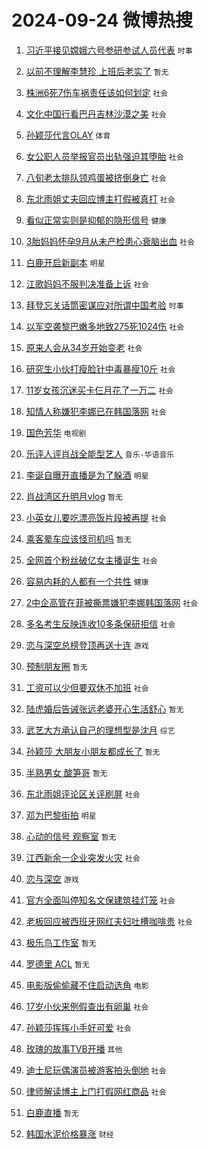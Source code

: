 # 2024-09-24 微博热搜 
1. [习近平接见嫦娥六号参研参试人员代表](https://m.weibo.cn/search?containerid=100103type%3D1%26t%3D10%26q%3D%23%E4%B9%A0%E8%BF%91%E5%B9%B3%E6%8E%A5%E8%A7%81%E5%AB%A6%E5%A8%A5%E5%85%AD%E5%8F%B7%E5%8F%82%E7%A0%94%E5%8F%82%E8%AF%95%E4%BA%BA%E5%91%98%E4%BB%A3%E8%A1%A8%23&stream_entry_id=51&isnewpage=1&extparam=seat%3D1%26q%3D%2523%25E4%25B9%25A0%25E8%25BF%2591%25E5%25B9%25B3%25E6%258E%25A5%25E8%25A7%2581%25E5%25AB%25A6%25E5%25A8%25A5%25E5%2585%25AD%25E5%258F%25B7%25E5%258F%2582%25E7%25A0%2594%25E5%258F%2582%25E8%25AF%2595%25E4%25BA%25BA%25E5%2591%2598%25E4%25BB%25A3%25E8%25A1%25A8%2523%26c_type%3D51%26pos%3D0%26cate%3D10103%26filter_type%3Drealtimehot%26stream_entry_id%3D51%26dgr%3D0%26display_time%3D1727108031%26pre_seqid%3D172710803147901235435156) `时事` 

2. [以前不理解李慧珍 上班后老实了](https://m.weibo.cn/search?containerid=100103type%3D1%26t%3D10%26q%3D%E4%BB%A5%E5%89%8D%E4%B8%8D%E7%90%86%E8%A7%A3%E6%9D%8E%E6%85%A7%E7%8F%8D+%E4%B8%8A%E7%8F%AD%E5%90%8E%E8%80%81%E5%AE%9E%E4%BA%86&stream_entry_id=31&isnewpage=1&extparam=seat%3D1%26q%3D%25E4%25BB%25A5%25E5%2589%258D%25E4%25B8%258D%25E7%2590%2586%25E8%25A7%25A3%25E6%259D%258E%25E6%2585%25A7%25E7%258F%258D%2520%25E4%25B8%258A%25E7%258F%25AD%25E5%2590%258E%25E8%2580%2581%25E5%25AE%259E%25E4%25BA%2586%26realpos%3D1%26dgr%3D0%26flag%3D1%26c_type%3D31%26band_rank%3D1%26pos%3D0%26cate%3D5001%26filter_type%3Drealtimehot%26lcate%3D5001%26stream_entry_id%3D31%26display_time%3D1727108031%26pre_seqid%3D172710803147901235435156) `暂无` 

3. [株洲6死7伤车祸责任该如何划定](https://m.weibo.cn/search?containerid=100103type%3D1%26t%3D10%26q%3D%23%E6%A0%AA%E6%B4%B26%E6%AD%BB7%E4%BC%A4%E8%BD%A6%E7%A5%B8%E8%B4%A3%E4%BB%BB%E8%AF%A5%E5%A6%82%E4%BD%95%E5%88%92%E5%AE%9A%23&stream_entry_id=31&isnewpage=1&extparam=seat%3D1%26q%3D%2523%25E6%25A0%25AA%25E6%25B4%25B26%25E6%25AD%25BB7%25E4%25BC%25A4%25E8%25BD%25A6%25E7%25A5%25B8%25E8%25B4%25A3%25E4%25BB%25BB%25E8%25AF%25A5%25E5%25A6%2582%25E4%25BD%2595%25E5%2588%2592%25E5%25AE%259A%2523%26realpos%3D2%26dgr%3D0%26flag%3D0%26c_type%3D31%26band_rank%3D2%26pos%3D1%26cate%3D5001%26filter_type%3Drealtimehot%26lcate%3D5001%26stream_entry_id%3D31%26display_time%3D1727108031%26pre_seqid%3D172710803147901235435156) `社会` 

4. [文化中国行看巴丹吉林沙漠之美](https://m.weibo.cn/search?containerid=100103type%3D1%26t%3D10%26q%3D%23%E6%96%87%E5%8C%96%E4%B8%AD%E5%9B%BD%E8%A1%8C%E7%9C%8B%E5%B7%B4%E4%B8%B9%E5%90%89%E6%9E%97%E6%B2%99%E6%BC%A0%E4%B9%8B%E7%BE%8E%23&stream_entry_id=31&isnewpage=1&extparam=seat%3D1%26q%3D%2523%25E6%2596%2587%25E5%258C%2596%25E4%25B8%25AD%25E5%259B%25BD%25E8%25A1%258C%25E7%259C%258B%25E5%25B7%25B4%25E4%25B8%25B9%25E5%2590%2589%25E6%259E%2597%25E6%25B2%2599%25E6%25BC%25A0%25E4%25B9%258B%25E7%25BE%258E%2523%26realpos%3D3%26dgr%3D0%26flag%3D0%26c_type%3D31%26band_rank%3D3%26pos%3D2%26cate%3D5001%26filter_type%3Drealtimehot%26lcate%3D5001%26stream_entry_id%3D31%26display_time%3D1727108031%26pre_seqid%3D172710803147901235435156) `社会` 

5. [孙颖莎代言OLAY](https://m.weibo.cn/search?containerid=100103type%3D1%26t%3D10%26q%3D%23%E5%AD%99%E9%A2%96%E8%8E%8E%E4%BB%A3%E8%A8%80OLAY%23&stream_entry_id=31&isnewpage=1&extparam=seat%3D1%26q%3D%2523%25E5%25AD%2599%25E9%25A2%2596%25E8%258E%258E%25E4%25BB%25A3%25E8%25A8%2580OLAY%2523%26dgr%3D0%26stream_entry_id%3D31%26band_rank%3D4%26c_type%3D31%26topic_ad%3D1%26is_ad_pos%3D1%26pos%3D3%26cate%3D5001%26lcate%3D5001%26filter_type%3Drealtimehot%26adid%3D256390%26display_time%3D1727108031%26pre_seqid%3D172710803147901235435156) `体育` 

6. [女公职人员举报官员出轨强迫其堕胎](https://m.weibo.cn/search?containerid=100103type%3D1%26t%3D10%26q%3D%23%E5%A5%B3%E5%85%AC%E8%81%8C%E4%BA%BA%E5%91%98%E4%B8%BE%E6%8A%A5%E5%AE%98%E5%91%98%E5%87%BA%E8%BD%A8%E5%BC%BA%E8%BF%AB%E5%85%B6%E5%A0%95%E8%83%8E%23&stream_entry_id=31&isnewpage=1&extparam=seat%3D1%26q%3D%2523%25E5%25A5%25B3%25E5%2585%25AC%25E8%2581%258C%25E4%25BA%25BA%25E5%2591%2598%25E4%25B8%25BE%25E6%258A%25A5%25E5%25AE%2598%25E5%2591%2598%25E5%2587%25BA%25E8%25BD%25A8%25E5%25BC%25BA%25E8%25BF%25AB%25E5%2585%25B6%25E5%25A0%2595%25E8%2583%258E%2523%26realpos%3D4%26dgr%3D0%26flag%3D0%26c_type%3D31%26band_rank%3D4%26pos%3D4%26cate%3D5001%26filter_type%3Drealtimehot%26lcate%3D5001%26stream_entry_id%3D31%26display_time%3D1727108031%26pre_seqid%3D172710803147901235435156) `社会` 

7. [八旬老太排队领鸡蛋被挤倒身亡](https://m.weibo.cn/search?containerid=100103type%3D1%26t%3D10%26q%3D%23%E5%85%AB%E6%97%AC%E8%80%81%E5%A4%AA%E6%8E%92%E9%98%9F%E9%A2%86%E9%B8%A1%E8%9B%8B%E8%A2%AB%E6%8C%A4%E5%80%92%E8%BA%AB%E4%BA%A1%23&stream_entry_id=31&isnewpage=1&extparam=seat%3D1%26q%3D%2523%25E5%2585%25AB%25E6%2597%25AC%25E8%2580%2581%25E5%25A4%25AA%25E6%258E%2592%25E9%2598%259F%25E9%25A2%2586%25E9%25B8%25A1%25E8%259B%258B%25E8%25A2%25AB%25E6%258C%25A4%25E5%2580%2592%25E8%25BA%25AB%25E4%25BA%25A1%2523%26realpos%3D5%26dgr%3D0%26flag%3D0%26c_type%3D31%26band_rank%3D5%26pos%3D5%26cate%3D5001%26filter_type%3Drealtimehot%26lcate%3D5001%26stream_entry_id%3D31%26display_time%3D1727108031%26pre_seqid%3D172710803147901235435156) `社会` 

8. [东北雨姐丈夫回应博主打假被真打](https://m.weibo.cn/search?containerid=100103type%3D1%26t%3D10%26q%3D%23%E4%B8%9C%E5%8C%97%E9%9B%A8%E5%A7%90%E4%B8%88%E5%A4%AB%E5%9B%9E%E5%BA%94%E5%8D%9A%E4%B8%BB%E6%89%93%E5%81%87%E8%A2%AB%E7%9C%9F%E6%89%93%23&stream_entry_id=31&isnewpage=1&extparam=seat%3D1%26q%3D%2523%25E4%25B8%259C%25E5%258C%2597%25E9%259B%25A8%25E5%25A7%2590%25E4%25B8%2588%25E5%25A4%25AB%25E5%259B%259E%25E5%25BA%2594%25E5%258D%259A%25E4%25B8%25BB%25E6%2589%2593%25E5%2581%2587%25E8%25A2%25AB%25E7%259C%259F%25E6%2589%2593%2523%26realpos%3D6%26dgr%3D0%26flag%3D2%26c_type%3D31%26band_rank%3D6%26pos%3D6%26cate%3D5001%26filter_type%3Drealtimehot%26lcate%3D5001%26stream_entry_id%3D31%26display_time%3D1727108031%26pre_seqid%3D172710803147901235435156) `社会` 

9. [看似正常实则是抑郁的隐形信号](https://m.weibo.cn/search?containerid=100103type%3D1%26t%3D10%26q%3D%23%E7%9C%8B%E4%BC%BC%E6%AD%A3%E5%B8%B8%E5%AE%9E%E5%88%99%E6%98%AF%E6%8A%91%E9%83%81%E7%9A%84%E9%9A%90%E5%BD%A2%E4%BF%A1%E5%8F%B7%23&stream_entry_id=31&isnewpage=1&extparam=seat%3D1%26q%3D%2523%25E7%259C%258B%25E4%25BC%25BC%25E6%25AD%25A3%25E5%25B8%25B8%25E5%25AE%259E%25E5%2588%2599%25E6%2598%25AF%25E6%258A%2591%25E9%2583%2581%25E7%259A%2584%25E9%259A%2590%25E5%25BD%25A2%25E4%25BF%25A1%25E5%258F%25B7%2523%26realpos%3D7%26dgr%3D0%26flag%3D0%26c_type%3D31%26band_rank%3D7%26pos%3D7%26cate%3D5001%26filter_type%3Drealtimehot%26lcate%3D5001%26stream_entry_id%3D31%26display_time%3D1727108031%26pre_seqid%3D172710803147901235435156) `健康` 

10. [3胎妈妈怀孕9月从未产检患心衰脑出血](https://m.weibo.cn/search?containerid=100103type%3D1%26t%3D10%26q%3D%233%E8%83%8E%E5%A6%88%E5%A6%88%E6%80%80%E5%AD%959%E6%9C%88%E4%BB%8E%E6%9C%AA%E4%BA%A7%E6%A3%80%E6%82%A3%E5%BF%83%E8%A1%B0%E8%84%91%E5%87%BA%E8%A1%80%23&stream_entry_id=31&isnewpage=1&extparam=seat%3D1%26q%3D%25233%25E8%2583%258E%25E5%25A6%2588%25E5%25A6%2588%25E6%2580%2580%25E5%25AD%25959%25E6%259C%2588%25E4%25BB%258E%25E6%259C%25AA%25E4%25BA%25A7%25E6%25A3%2580%25E6%2582%25A3%25E5%25BF%2583%25E8%25A1%25B0%25E8%2584%2591%25E5%2587%25BA%25E8%25A1%2580%2523%26realpos%3D8%26dgr%3D0%26flag%3D0%26c_type%3D31%26band_rank%3D8%26pos%3D8%26cate%3D5001%26filter_type%3Drealtimehot%26lcate%3D5001%26stream_entry_id%3D31%26display_time%3D1727108031%26pre_seqid%3D172710803147901235435156) `社会` 

11. [白鹿开启新副本](https://m.weibo.cn/search?containerid=100103type%3D1%26t%3D10%26q%3D%23%E7%99%BD%E9%B9%BF%E5%BC%80%E5%90%AF%E6%96%B0%E5%89%AF%E6%9C%AC%23&stream_entry_id=31&isnewpage=1&extparam=seat%3D1%26q%3D%2523%25E7%2599%25BD%25E9%25B9%25BF%25E5%25BC%2580%25E5%2590%25AF%25E6%2596%25B0%25E5%2589%25AF%25E6%259C%25AC%2523%26realpos%3D9%26dgr%3D0%26flag%3D0%26c_type%3D31%26band_rank%3D9%26pos%3D9%26cate%3D5001%26filter_type%3Drealtimehot%26lcate%3D5001%26stream_entry_id%3D31%26display_time%3D1727108031%26pre_seqid%3D172710803147901235435156) `明星` 

12. [江歌妈妈不服判决准备上诉](https://m.weibo.cn/search?containerid=100103type%3D1%26t%3D10%26q%3D%23%E6%B1%9F%E6%AD%8C%E5%A6%88%E5%A6%88%E4%B8%8D%E6%9C%8D%E5%88%A4%E5%86%B3%E5%87%86%E5%A4%87%E4%B8%8A%E8%AF%89%23&stream_entry_id=31&isnewpage=1&extparam=seat%3D1%26q%3D%2523%25E6%25B1%259F%25E6%25AD%258C%25E5%25A6%2588%25E5%25A6%2588%25E4%25B8%258D%25E6%259C%258D%25E5%2588%25A4%25E5%2586%25B3%25E5%2587%2586%25E5%25A4%2587%25E4%25B8%258A%25E8%25AF%2589%2523%26realpos%3D10%26dgr%3D0%26flag%3D0%26c_type%3D31%26band_rank%3D10%26pos%3D10%26cate%3D5001%26filter_type%3Drealtimehot%26lcate%3D5001%26stream_entry_id%3D31%26display_time%3D1727108031%26pre_seqid%3D172710803147901235435156) `社会` 

13. [拜登忘关话筒密谋应对所谓中国考验](https://m.weibo.cn/search?containerid=100103type%3D1%26t%3D10%26q%3D%23%E6%8B%9C%E7%99%BB%E5%BF%98%E5%85%B3%E8%AF%9D%E7%AD%92%E5%AF%86%E8%B0%8B%E5%BA%94%E5%AF%B9%E6%89%80%E8%B0%93%E4%B8%AD%E5%9B%BD%E8%80%83%E9%AA%8C%23&stream_entry_id=31&isnewpage=1&extparam=seat%3D1%26q%3D%2523%25E6%258B%259C%25E7%2599%25BB%25E5%25BF%2598%25E5%2585%25B3%25E8%25AF%259D%25E7%25AD%2592%25E5%25AF%2586%25E8%25B0%258B%25E5%25BA%2594%25E5%25AF%25B9%25E6%2589%2580%25E8%25B0%2593%25E4%25B8%25AD%25E5%259B%25BD%25E8%2580%2583%25E9%25AA%258C%2523%26realpos%3D11%26dgr%3D0%26flag%3D0%26c_type%3D31%26band_rank%3D11%26pos%3D11%26cate%3D5001%26filter_type%3Drealtimehot%26lcate%3D5001%26stream_entry_id%3D31%26display_time%3D1727108031%26pre_seqid%3D172710803147901235435156) `时事` 

14. [以军空袭黎巴嫩多地致275死1024伤](https://m.weibo.cn/search?containerid=100103type%3D1%26t%3D10%26q%3D%23%E4%BB%A5%E5%86%9B%E7%A9%BA%E8%A2%AD%E9%BB%8E%E5%B7%B4%E5%AB%A9%E5%A4%9A%E5%9C%B0%E8%87%B4275%E6%AD%BB1024%E4%BC%A4%23&stream_entry_id=31&isnewpage=1&extparam=seat%3D1%26q%3D%2523%25E4%25BB%25A5%25E5%2586%259B%25E7%25A9%25BA%25E8%25A2%25AD%25E9%25BB%258E%25E5%25B7%25B4%25E5%25AB%25A9%25E5%25A4%259A%25E5%259C%25B0%25E8%2587%25B4275%25E6%25AD%25BB1024%25E4%25BC%25A4%2523%26realpos%3D12%26dgr%3D0%26flag%3D1%26c_type%3D31%26band_rank%3D12%26pos%3D12%26cate%3D5001%26filter_type%3Drealtimehot%26lcate%3D5001%26stream_entry_id%3D31%26display_time%3D1727108031%26pre_seqid%3D172710803147901235435156) `社会` 

15. [原来人会从34岁开始变老](https://m.weibo.cn/search?containerid=100103type%3D1%26t%3D10%26q%3D%23%E5%8E%9F%E6%9D%A5%E4%BA%BA%E4%BC%9A%E4%BB%8E34%E5%B2%81%E5%BC%80%E5%A7%8B%E5%8F%98%E8%80%81%23&stream_entry_id=31&isnewpage=1&extparam=seat%3D1%26q%3D%2523%25E5%258E%259F%25E6%259D%25A5%25E4%25BA%25BA%25E4%25BC%259A%25E4%25BB%258E34%25E5%25B2%2581%25E5%25BC%2580%25E5%25A7%258B%25E5%258F%2598%25E8%2580%2581%2523%26realpos%3D13%26dgr%3D0%26flag%3D1%26c_type%3D31%26band_rank%3D13%26pos%3D13%26cate%3D5001%26filter_type%3Drealtimehot%26lcate%3D5001%26stream_entry_id%3D31%26display_time%3D1727108031%26pre_seqid%3D172710803147901235435156) `社会` 

16. [研究生小伙打瘦脸针中毒暴瘦10斤](https://m.weibo.cn/search?containerid=100103type%3D1%26t%3D10%26q%3D%23%E7%A0%94%E7%A9%B6%E7%94%9F%E5%B0%8F%E4%BC%99%E6%89%93%E7%98%A6%E8%84%B8%E9%92%88%E4%B8%AD%E6%AF%92%E6%9A%B4%E7%98%A610%E6%96%A4%23&stream_entry_id=31&isnewpage=1&extparam=seat%3D1%26q%3D%2523%25E7%25A0%2594%25E7%25A9%25B6%25E7%2594%259F%25E5%25B0%258F%25E4%25BC%2599%25E6%2589%2593%25E7%2598%25A6%25E8%2584%25B8%25E9%2592%2588%25E4%25B8%25AD%25E6%25AF%2592%25E6%259A%25B4%25E7%2598%25A610%25E6%2596%25A4%2523%26realpos%3D14%26dgr%3D0%26flag%3D0%26c_type%3D31%26band_rank%3D14%26pos%3D14%26cate%3D5001%26filter_type%3Drealtimehot%26lcate%3D5001%26stream_entry_id%3D31%26display_time%3D1727108031%26pre_seqid%3D172710803147901235435156) `社会` 

17. [11岁女孩沉迷买卡仨月花了一万二](https://m.weibo.cn/search?containerid=100103type%3D1%26t%3D10%26q%3D%2311%E5%B2%81%E5%A5%B3%E5%AD%A9%E6%B2%89%E8%BF%B7%E4%B9%B0%E5%8D%A1%E4%BB%A8%E6%9C%88%E8%8A%B1%E4%BA%86%E4%B8%80%E4%B8%87%E4%BA%8C%23&stream_entry_id=31&isnewpage=1&extparam=seat%3D1%26q%3D%252311%25E5%25B2%2581%25E5%25A5%25B3%25E5%25AD%25A9%25E6%25B2%2589%25E8%25BF%25B7%25E4%25B9%25B0%25E5%258D%25A1%25E4%25BB%25A8%25E6%259C%2588%25E8%258A%25B1%25E4%25BA%2586%25E4%25B8%2580%25E4%25B8%2587%25E4%25BA%258C%2523%26realpos%3D15%26dgr%3D0%26flag%3D0%26c_type%3D31%26band_rank%3D15%26pos%3D15%26cate%3D5001%26filter_type%3Drealtimehot%26lcate%3D5001%26stream_entry_id%3D31%26display_time%3D1727108031%26pre_seqid%3D172710803147901235435156) `社会` 

18. [知情人称嫌犯李娜已在韩国落网](https://m.weibo.cn/search?containerid=100103type%3D1%26t%3D10%26q%3D%23%E7%9F%A5%E6%83%85%E4%BA%BA%E7%A7%B0%E5%AB%8C%E7%8A%AF%E6%9D%8E%E5%A8%9C%E5%B7%B2%E5%9C%A8%E9%9F%A9%E5%9B%BD%E8%90%BD%E7%BD%91%23&stream_entry_id=31&isnewpage=1&extparam=seat%3D1%26q%3D%2523%25E7%259F%25A5%25E6%2583%2585%25E4%25BA%25BA%25E7%25A7%25B0%25E5%25AB%258C%25E7%258A%25AF%25E6%259D%258E%25E5%25A8%259C%25E5%25B7%25B2%25E5%259C%25A8%25E9%259F%25A9%25E5%259B%25BD%25E8%2590%25BD%25E7%25BD%2591%2523%26realpos%3D16%26dgr%3D0%26flag%3D0%26c_type%3D31%26band_rank%3D16%26pos%3D16%26cate%3D5001%26filter_type%3Drealtimehot%26lcate%3D5001%26stream_entry_id%3D31%26display_time%3D1727108031%26pre_seqid%3D172710803147901235435156) `社会` 

19. [国色芳华](https://m.weibo.cn/search?containerid=100103type%3D1%26t%3D10%26q%3D%E5%9B%BD%E8%89%B2%E8%8A%B3%E5%8D%8E&stream_entry_id=31&isnewpage=1&extparam=seat%3D1%26q%3D%25E5%259B%25BD%25E8%2589%25B2%25E8%258A%25B3%25E5%258D%258E%26realpos%3D17%26dgr%3D0%26flag%3D0%26c_type%3D31%26band_rank%3D17%26pos%3D17%26cate%3D5001%26filter_type%3Drealtimehot%26lcate%3D5001%26stream_entry_id%3D31%26display_time%3D1727108031%26pre_seqid%3D172710803147901235435156) `电视剧` 

20. [乐评人评肖战全能型艺人](https://m.weibo.cn/search?containerid=100103type%3D1%26t%3D10%26q%3D%23%E4%B9%90%E8%AF%84%E4%BA%BA%E8%AF%84%E8%82%96%E6%88%98%E5%85%A8%E8%83%BD%E5%9E%8B%E8%89%BA%E4%BA%BA%23&stream_entry_id=31&isnewpage=1&extparam=seat%3D1%26q%3D%2523%25E4%25B9%2590%25E8%25AF%2584%25E4%25BA%25BA%25E8%25AF%2584%25E8%2582%2596%25E6%2588%2598%25E5%2585%25A8%25E8%2583%25BD%25E5%259E%258B%25E8%2589%25BA%25E4%25BA%25BA%2523%26realpos%3D18%26dgr%3D0%26flag%3D0%26c_type%3D31%26band_rank%3D18%26pos%3D18%26cate%3D5001%26filter_type%3Drealtimehot%26lcate%3D5001%26stream_entry_id%3D31%26display_time%3D1727108031%26pre_seqid%3D172710803147901235435156) `音乐-华语音乐` 

21. [李诞自曝开直播是为了躲酒](https://m.weibo.cn/search?containerid=100103type%3D1%26t%3D10%26q%3D%23%E6%9D%8E%E8%AF%9E%E8%87%AA%E6%9B%9D%E5%BC%80%E7%9B%B4%E6%92%AD%E6%98%AF%E4%B8%BA%E4%BA%86%E8%BA%B2%E9%85%92%23&stream_entry_id=31&isnewpage=1&extparam=seat%3D1%26q%3D%2523%25E6%259D%258E%25E8%25AF%259E%25E8%2587%25AA%25E6%259B%259D%25E5%25BC%2580%25E7%259B%25B4%25E6%2592%25AD%25E6%2598%25AF%25E4%25B8%25BA%25E4%25BA%2586%25E8%25BA%25B2%25E9%2585%2592%2523%26realpos%3D19%26dgr%3D0%26flag%3D0%26c_type%3D31%26band_rank%3D19%26pos%3D19%26cate%3D5001%26filter_type%3Drealtimehot%26lcate%3D5001%26stream_entry_id%3D31%26display_time%3D1727108031%26pre_seqid%3D172710803147901235435156) `明星` 

22. [肖战湾区升明月vlog](https://m.weibo.cn/search?containerid=100103type%3D1%26t%3D10%26q%3D%23%E8%82%96%E6%88%98%E6%B9%BE%E5%8C%BA%E5%8D%87%E6%98%8E%E6%9C%88vlog%23&stream_entry_id=31&isnewpage=1&extparam=seat%3D1%26q%3D%2523%25E8%2582%2596%25E6%2588%2598%25E6%25B9%25BE%25E5%258C%25BA%25E5%258D%2587%25E6%2598%258E%25E6%259C%2588vlog%2523%26realpos%3D20%26dgr%3D0%26flag%3D1%26c_type%3D31%26band_rank%3D20%26pos%3D20%26cate%3D5001%26filter_type%3Drealtimehot%26lcate%3D5001%26stream_entry_id%3D31%26display_time%3D1727108031%26pre_seqid%3D172710803147901235435156) `暂无` 

23. [小英女儿要吃漂亮饭片段被再提](https://m.weibo.cn/search?containerid=100103type%3D1%26t%3D10%26q%3D%23%E5%B0%8F%E8%8B%B1%E5%A5%B3%E5%84%BF%E8%A6%81%E5%90%83%E6%BC%82%E4%BA%AE%E9%A5%AD%E7%89%87%E6%AE%B5%E8%A2%AB%E5%86%8D%E6%8F%90%23&stream_entry_id=31&isnewpage=1&extparam=seat%3D1%26q%3D%2523%25E5%25B0%258F%25E8%258B%25B1%25E5%25A5%25B3%25E5%2584%25BF%25E8%25A6%2581%25E5%2590%2583%25E6%25BC%2582%25E4%25BA%25AE%25E9%25A5%25AD%25E7%2589%2587%25E6%25AE%25B5%25E8%25A2%25AB%25E5%2586%258D%25E6%258F%2590%2523%26realpos%3D21%26dgr%3D0%26flag%3D2%26c_type%3D31%26band_rank%3D21%26pos%3D21%26cate%3D5001%26filter_type%3Drealtimehot%26lcate%3D5001%26stream_entry_id%3D31%26display_time%3D1727108031%26pre_seqid%3D172710803147901235435156) `社会` 

24. [乘客晕车应该怪司机吗](https://m.weibo.cn/search?containerid=100103type%3D1%26t%3D10%26q%3D%E4%B9%98%E5%AE%A2%E6%99%95%E8%BD%A6%E5%BA%94%E8%AF%A5%E6%80%AA%E5%8F%B8%E6%9C%BA%E5%90%97&stream_entry_id=31&isnewpage=1&extparam=seat%3D1%26q%3D%25E4%25B9%2598%25E5%25AE%25A2%25E6%2599%2595%25E8%25BD%25A6%25E5%25BA%2594%25E8%25AF%25A5%25E6%2580%25AA%25E5%258F%25B8%25E6%259C%25BA%25E5%2590%2597%26realpos%3D22%26dgr%3D0%26flag%3D0%26band_rank%3D22%26c_type%3D31%26lcate%3D5001%26pos%3D22%26cate%3D5001%26filter_type%3Drealtimehot%26adid%3D256395%26stream_entry_id%3D31%26display_time%3D1727108031%26pre_seqid%3D172710803147901235435156) `暂无` 

25. [全网首个粉丝破亿女主播诞生](https://m.weibo.cn/search?containerid=100103type%3D1%26t%3D10%26q%3D%23%E5%85%A8%E7%BD%91%E9%A6%96%E4%B8%AA%E7%B2%89%E4%B8%9D%E7%A0%B4%E4%BA%BF%E5%A5%B3%E4%B8%BB%E6%92%AD%E8%AF%9E%E7%94%9F%23&stream_entry_id=31&isnewpage=1&extparam=seat%3D1%26q%3D%2523%25E5%2585%25A8%25E7%25BD%2591%25E9%25A6%2596%25E4%25B8%25AA%25E7%25B2%2589%25E4%25B8%259D%25E7%25A0%25B4%25E4%25BA%25BF%25E5%25A5%25B3%25E4%25B8%25BB%25E6%2592%25AD%25E8%25AF%259E%25E7%2594%259F%2523%26realpos%3D23%26dgr%3D0%26flag%3D0%26c_type%3D31%26band_rank%3D23%26pos%3D23%26cate%3D5001%26filter_type%3Drealtimehot%26lcate%3D5001%26stream_entry_id%3D31%26display_time%3D1727108031%26pre_seqid%3D172710803147901235435156) `社会` 

26. [容易内耗的人都有一个共性](https://m.weibo.cn/search?containerid=100103type%3D1%26t%3D10%26q%3D%23%E5%AE%B9%E6%98%93%E5%86%85%E8%80%97%E7%9A%84%E4%BA%BA%E9%83%BD%E6%9C%89%E4%B8%80%E4%B8%AA%E5%85%B1%E6%80%A7%23&stream_entry_id=31&isnewpage=1&extparam=seat%3D1%26q%3D%2523%25E5%25AE%25B9%25E6%2598%2593%25E5%2586%2585%25E8%2580%2597%25E7%259A%2584%25E4%25BA%25BA%25E9%2583%25BD%25E6%259C%2589%25E4%25B8%2580%25E4%25B8%25AA%25E5%2585%25B1%25E6%2580%25A7%2523%26realpos%3D24%26dgr%3D0%26flag%3D1%26c_type%3D31%26band_rank%3D24%26pos%3D24%26cate%3D5001%26filter_type%3Drealtimehot%26lcate%3D5001%26stream_entry_id%3D31%26display_time%3D1727108031%26pre_seqid%3D172710803147901235435156) `健康` 

27. [2中企高管在菲被撕票嫌犯李娜韩国落网](https://m.weibo.cn/search?containerid=100103type%3D1%26t%3D10%26q%3D%232%E4%B8%AD%E4%BC%81%E9%AB%98%E7%AE%A1%E5%9C%A8%E8%8F%B2%E8%A2%AB%E6%92%95%E7%A5%A8%E5%AB%8C%E7%8A%AF%E6%9D%8E%E5%A8%9C%E9%9F%A9%E5%9B%BD%E8%90%BD%E7%BD%91%23&stream_entry_id=31&isnewpage=1&extparam=seat%3D1%26q%3D%25232%25E4%25B8%25AD%25E4%25BC%2581%25E9%25AB%2598%25E7%25AE%25A1%25E5%259C%25A8%25E8%258F%25B2%25E8%25A2%25AB%25E6%2592%2595%25E7%25A5%25A8%25E5%25AB%258C%25E7%258A%25AF%25E6%259D%258E%25E5%25A8%259C%25E9%259F%25A9%25E5%259B%25BD%25E8%2590%25BD%25E7%25BD%2591%2523%26realpos%3D25%26dgr%3D0%26flag%3D0%26c_type%3D31%26band_rank%3D25%26pos%3D25%26cate%3D5001%26filter_type%3Drealtimehot%26lcate%3D5001%26stream_entry_id%3D31%26display_time%3D1727108031%26pre_seqid%3D172710803147901235435156) `社会` 

28. [多名考生反映连收10多条保研拒信](https://m.weibo.cn/search?containerid=100103type%3D1%26t%3D10%26q%3D%23%E5%A4%9A%E5%90%8D%E8%80%83%E7%94%9F%E5%8F%8D%E6%98%A0%E8%BF%9E%E6%94%B610%E5%A4%9A%E6%9D%A1%E4%BF%9D%E7%A0%94%E6%8B%92%E4%BF%A1%23&stream_entry_id=31&isnewpage=1&extparam=seat%3D1%26q%3D%2523%25E5%25A4%259A%25E5%2590%258D%25E8%2580%2583%25E7%2594%259F%25E5%258F%258D%25E6%2598%25A0%25E8%25BF%259E%25E6%2594%25B610%25E5%25A4%259A%25E6%259D%25A1%25E4%25BF%259D%25E7%25A0%2594%25E6%258B%2592%25E4%25BF%25A1%2523%26realpos%3D26%26dgr%3D0%26flag%3D0%26c_type%3D31%26band_rank%3D26%26pos%3D26%26cate%3D5001%26filter_type%3Drealtimehot%26lcate%3D5001%26stream_entry_id%3D31%26display_time%3D1727108031%26pre_seqid%3D172710803147901235435156) `社会` 

29. [恋与深空总榜登顶再送十连](https://m.weibo.cn/search?containerid=100103type%3D1%26t%3D10%26q%3D%23%E6%81%8B%E4%B8%8E%E6%B7%B1%E7%A9%BA%E6%80%BB%E6%A6%9C%E7%99%BB%E9%A1%B6%E5%86%8D%E9%80%81%E5%8D%81%E8%BF%9E%23&stream_entry_id=31&isnewpage=1&extparam=seat%3D1%26q%3D%2523%25E6%2581%258B%25E4%25B8%258E%25E6%25B7%25B1%25E7%25A9%25BA%25E6%2580%25BB%25E6%25A6%259C%25E7%2599%25BB%25E9%25A1%25B6%25E5%2586%258D%25E9%2580%2581%25E5%258D%2581%25E8%25BF%259E%2523%26realpos%3D27%26dgr%3D0%26flag%3D0%26c_type%3D31%26band_rank%3D27%26pos%3D27%26cate%3D5001%26filter_type%3Drealtimehot%26lcate%3D5001%26stream_entry_id%3D31%26display_time%3D1727108031%26pre_seqid%3D172710803147901235435156) `游戏` 

30. [预制朋友圈](https://m.weibo.cn/search?containerid=100103type%3D1%26t%3D10%26q%3D%E9%A2%84%E5%88%B6%E6%9C%8B%E5%8F%8B%E5%9C%88&stream_entry_id=31&isnewpage=1&extparam=seat%3D1%26q%3D%25E9%25A2%2584%25E5%2588%25B6%25E6%259C%258B%25E5%258F%258B%25E5%259C%2588%26realpos%3D28%26dgr%3D0%26flag%3D0%26c_type%3D31%26band_rank%3D28%26pos%3D28%26cate%3D5001%26filter_type%3Drealtimehot%26lcate%3D5001%26stream_entry_id%3D31%26display_time%3D1727108031%26pre_seqid%3D172710803147901235435156) `暂无` 

31. [工资可以少但要双休不加班](https://m.weibo.cn/search?containerid=100103type%3D1%26t%3D10%26q%3D%23%E5%B7%A5%E8%B5%84%E5%8F%AF%E4%BB%A5%E5%B0%91%E4%BD%86%E8%A6%81%E5%8F%8C%E4%BC%91%E4%B8%8D%E5%8A%A0%E7%8F%AD%23&stream_entry_id=31&isnewpage=1&extparam=seat%3D1%26q%3D%2523%25E5%25B7%25A5%25E8%25B5%2584%25E5%258F%25AF%25E4%25BB%25A5%25E5%25B0%2591%25E4%25BD%2586%25E8%25A6%2581%25E5%258F%258C%25E4%25BC%2591%25E4%25B8%258D%25E5%258A%25A0%25E7%258F%25AD%2523%26realpos%3D29%26dgr%3D0%26flag%3D0%26c_type%3D31%26band_rank%3D29%26pos%3D29%26cate%3D5001%26filter_type%3Drealtimehot%26lcate%3D5001%26stream_entry_id%3D31%26display_time%3D1727108031%26pre_seqid%3D172710803147901235435156) `社会` 

32. [陆虎婚后告诫张远老婆开心生活舒心](https://m.weibo.cn/search?containerid=100103type%3D1%26t%3D10%26q%3D%E9%99%86%E8%99%8E%E5%A9%9A%E5%90%8E%E5%91%8A%E8%AF%AB%E5%BC%A0%E8%BF%9C%E8%80%81%E5%A9%86%E5%BC%80%E5%BF%83%E7%94%9F%E6%B4%BB%E8%88%92%E5%BF%83&stream_entry_id=31&isnewpage=1&extparam=seat%3D1%26q%3D%25E9%2599%2586%25E8%2599%258E%25E5%25A9%259A%25E5%2590%258E%25E5%2591%258A%25E8%25AF%25AB%25E5%25BC%25A0%25E8%25BF%259C%25E8%2580%2581%25E5%25A9%2586%25E5%25BC%2580%25E5%25BF%2583%25E7%2594%259F%25E6%25B4%25BB%25E8%2588%2592%25E5%25BF%2583%26realpos%3D30%26dgr%3D0%26flag%3D0%26c_type%3D31%26band_rank%3D30%26pos%3D30%26cate%3D5001%26filter_type%3Drealtimehot%26lcate%3D5001%26stream_entry_id%3D31%26display_time%3D1727108031%26pre_seqid%3D172710803147901235435156) `暂无` 

33. [武艺大方承认自己的理想型是沈月](https://m.weibo.cn/search?containerid=100103type%3D1%26t%3D10%26q%3D%E6%AD%A6%E8%89%BA%E5%A4%A7%E6%96%B9%E6%89%BF%E8%AE%A4%E8%87%AA%E5%B7%B1%E7%9A%84%E7%90%86%E6%83%B3%E5%9E%8B%E6%98%AF%E6%B2%88%E6%9C%88&stream_entry_id=31&isnewpage=1&extparam=seat%3D1%26q%3D%25E6%25AD%25A6%25E8%2589%25BA%25E5%25A4%25A7%25E6%2596%25B9%25E6%2589%25BF%25E8%25AE%25A4%25E8%2587%25AA%25E5%25B7%25B1%25E7%259A%2584%25E7%2590%2586%25E6%2583%25B3%25E5%259E%258B%25E6%2598%25AF%25E6%25B2%2588%25E6%259C%2588%26realpos%3D31%26dgr%3D0%26flag%3D0%26c_type%3D31%26band_rank%3D31%26pos%3D31%26cate%3D5001%26filter_type%3Drealtimehot%26lcate%3D5001%26stream_entry_id%3D31%26display_time%3D1727108031%26pre_seqid%3D172710803147901235435156) `综艺` 

34. [孙颖莎 大朋友小朋友都成长了](https://m.weibo.cn/search?containerid=100103type%3D1%26t%3D10%26q%3D%E5%AD%99%E9%A2%96%E8%8E%8E+%E5%A4%A7%E6%9C%8B%E5%8F%8B%E5%B0%8F%E6%9C%8B%E5%8F%8B%E9%83%BD%E6%88%90%E9%95%BF%E4%BA%86&stream_entry_id=31&isnewpage=1&extparam=seat%3D1%26q%3D%25E5%25AD%2599%25E9%25A2%2596%25E8%258E%258E%2520%25E5%25A4%25A7%25E6%259C%258B%25E5%258F%258B%25E5%25B0%258F%25E6%259C%258B%25E5%258F%258B%25E9%2583%25BD%25E6%2588%2590%25E9%2595%25BF%25E4%25BA%2586%26realpos%3D32%26dgr%3D0%26flag%3D0%26c_type%3D31%26band_rank%3D32%26pos%3D32%26cate%3D5001%26filter_type%3Drealtimehot%26lcate%3D5001%26stream_entry_id%3D31%26display_time%3D1727108031%26pre_seqid%3D172710803147901235435156) `暂无` 

35. [半熟男女 酸笋哥](https://m.weibo.cn/search?containerid=100103type%3D1%26t%3D10%26q%3D%E5%8D%8A%E7%86%9F%E7%94%B7%E5%A5%B3+%E9%85%B8%E7%AC%8B%E5%93%A5&stream_entry_id=31&isnewpage=1&extparam=seat%3D1%26q%3D%25E5%258D%258A%25E7%2586%259F%25E7%2594%25B7%25E5%25A5%25B3%2520%25E9%2585%25B8%25E7%25AC%258B%25E5%2593%25A5%26realpos%3D33%26dgr%3D0%26flag%3D0%26c_type%3D31%26band_rank%3D33%26pos%3D33%26cate%3D5001%26filter_type%3Drealtimehot%26lcate%3D5001%26stream_entry_id%3D31%26display_time%3D1727108031%26pre_seqid%3D172710803147901235435156) `暂无` 

36. [东北雨姐评论区关评刷屏](https://m.weibo.cn/search?containerid=100103type%3D1%26t%3D10%26q%3D%E4%B8%9C%E5%8C%97%E9%9B%A8%E5%A7%90%E8%AF%84%E8%AE%BA%E5%8C%BA%E5%85%B3%E8%AF%84%E5%88%B7%E5%B1%8F&stream_entry_id=31&isnewpage=1&extparam=seat%3D1%26q%3D%25E4%25B8%259C%25E5%258C%2597%25E9%259B%25A8%25E5%25A7%2590%25E8%25AF%2584%25E8%25AE%25BA%25E5%258C%25BA%25E5%2585%25B3%25E8%25AF%2584%25E5%2588%25B7%25E5%25B1%258F%26realpos%3D34%26dgr%3D0%26flag%3D1%26c_type%3D31%26band_rank%3D34%26pos%3D34%26cate%3D5001%26filter_type%3Drealtimehot%26lcate%3D5001%26stream_entry_id%3D31%26display_time%3D1727108031%26pre_seqid%3D172710803147901235435156) `社会` 

37. [邓为巴黎街拍](https://m.weibo.cn/search?containerid=100103type%3D1%26t%3D10%26q%3D%23%E9%82%93%E4%B8%BA%E5%B7%B4%E9%BB%8E%E8%A1%97%E6%8B%8D%23&stream_entry_id=31&isnewpage=1&extparam=seat%3D1%26q%3D%2523%25E9%2582%2593%25E4%25B8%25BA%25E5%25B7%25B4%25E9%25BB%258E%25E8%25A1%2597%25E6%258B%258D%2523%26realpos%3D35%26dgr%3D0%26flag%3D1%26c_type%3D31%26band_rank%3D35%26pos%3D35%26cate%3D5001%26filter_type%3Drealtimehot%26lcate%3D5001%26stream_entry_id%3D31%26display_time%3D1727108031%26pre_seqid%3D172710803147901235435156) `明星` 

38. [心动的信号 观察室](https://m.weibo.cn/search?containerid=100103type%3D1%26t%3D10%26q%3D%E5%BF%83%E5%8A%A8%E7%9A%84%E4%BF%A1%E5%8F%B7+%E8%A7%82%E5%AF%9F%E5%AE%A4&stream_entry_id=31&isnewpage=1&extparam=seat%3D1%26q%3D%25E5%25BF%2583%25E5%258A%25A8%25E7%259A%2584%25E4%25BF%25A1%25E5%258F%25B7%2520%25E8%25A7%2582%25E5%25AF%259F%25E5%25AE%25A4%26realpos%3D36%26dgr%3D0%26flag%3D0%26c_type%3D31%26band_rank%3D36%26pos%3D36%26cate%3D5001%26filter_type%3Drealtimehot%26lcate%3D5001%26stream_entry_id%3D31%26display_time%3D1727108031%26pre_seqid%3D172710803147901235435156) `暂无` 

39. [江西新余一企业突发火灾](https://m.weibo.cn/search?containerid=100103type%3D1%26t%3D10%26q%3D%E6%B1%9F%E8%A5%BF%E6%96%B0%E4%BD%99%E4%B8%80%E4%BC%81%E4%B8%9A%E7%AA%81%E5%8F%91%E7%81%AB%E7%81%BE&stream_entry_id=31&isnewpage=1&extparam=seat%3D1%26q%3D%25E6%25B1%259F%25E8%25A5%25BF%25E6%2596%25B0%25E4%25BD%2599%25E4%25B8%2580%25E4%25BC%2581%25E4%25B8%259A%25E7%25AA%2581%25E5%258F%2591%25E7%2581%25AB%25E7%2581%25BE%26realpos%3D37%26dgr%3D0%26flag%3D1%26c_type%3D31%26band_rank%3D37%26pos%3D37%26cate%3D5001%26filter_type%3Drealtimehot%26lcate%3D5001%26stream_entry_id%3D31%26display_time%3D1727108031%26pre_seqid%3D172710803147901235435156) `社会` 

40. [恋与深空](https://m.weibo.cn/search?containerid=100103type%3D1%26t%3D10%26q%3D%E6%81%8B%E4%B8%8E%E6%B7%B1%E7%A9%BA&stream_entry_id=31&isnewpage=1&extparam=seat%3D1%26q%3D%25E6%2581%258B%25E4%25B8%258E%25E6%25B7%25B1%25E7%25A9%25BA%26realpos%3D38%26dgr%3D0%26flag%3D0%26c_type%3D31%26band_rank%3D38%26pos%3D38%26cate%3D5001%26filter_type%3Drealtimehot%26lcate%3D5001%26stream_entry_id%3D31%26display_time%3D1727108031%26pre_seqid%3D172710803147901235435156) `游戏` 

41. [官方全面叫停知名文保建筑挂灯笼](https://m.weibo.cn/search?containerid=100103type%3D1%26t%3D10%26q%3D%23%E5%AE%98%E6%96%B9%E5%85%A8%E9%9D%A2%E5%8F%AB%E5%81%9C%E7%9F%A5%E5%90%8D%E6%96%87%E4%BF%9D%E5%BB%BA%E7%AD%91%E6%8C%82%E7%81%AF%E7%AC%BC%23&stream_entry_id=31&isnewpage=1&extparam=seat%3D1%26q%3D%2523%25E5%25AE%2598%25E6%2596%25B9%25E5%2585%25A8%25E9%259D%25A2%25E5%258F%25AB%25E5%2581%259C%25E7%259F%25A5%25E5%2590%258D%25E6%2596%2587%25E4%25BF%259D%25E5%25BB%25BA%25E7%25AD%2591%25E6%258C%2582%25E7%2581%25AF%25E7%25AC%25BC%2523%26realpos%3D39%26dgr%3D0%26flag%3D0%26c_type%3D31%26band_rank%3D39%26pos%3D39%26cate%3D5001%26filter_type%3Drealtimehot%26lcate%3D5001%26stream_entry_id%3D31%26display_time%3D1727108031%26pre_seqid%3D172710803147901235435156) `社会` 

42. [老板回应被西班牙网红夫妇吐槽咖啡贵](https://m.weibo.cn/search?containerid=100103type%3D1%26t%3D10%26q%3D%23%E8%80%81%E6%9D%BF%E5%9B%9E%E5%BA%94%E8%A2%AB%E8%A5%BF%E7%8F%AD%E7%89%99%E7%BD%91%E7%BA%A2%E5%A4%AB%E5%A6%87%E5%90%90%E6%A7%BD%E5%92%96%E5%95%A1%E8%B4%B5%23&stream_entry_id=31&isnewpage=1&extparam=seat%3D1%26q%3D%2523%25E8%2580%2581%25E6%259D%25BF%25E5%259B%259E%25E5%25BA%2594%25E8%25A2%25AB%25E8%25A5%25BF%25E7%258F%25AD%25E7%2589%2599%25E7%25BD%2591%25E7%25BA%25A2%25E5%25A4%25AB%25E5%25A6%2587%25E5%2590%2590%25E6%25A7%25BD%25E5%2592%2596%25E5%2595%25A1%25E8%25B4%25B5%2523%26realpos%3D40%26dgr%3D0%26flag%3D0%26c_type%3D31%26band_rank%3D40%26pos%3D40%26cate%3D5001%26filter_type%3Drealtimehot%26lcate%3D5001%26stream_entry_id%3D31%26display_time%3D1727108031%26pre_seqid%3D172710803147901235435156) `社会` 

43. [极乐鸟工作室](https://m.weibo.cn/search?containerid=100103type%3D1%26t%3D10%26q%3D%E6%9E%81%E4%B9%90%E9%B8%9F%E5%B7%A5%E4%BD%9C%E5%AE%A4&stream_entry_id=31&isnewpage=1&extparam=seat%3D1%26q%3D%25E6%259E%2581%25E4%25B9%2590%25E9%25B8%259F%25E5%25B7%25A5%25E4%25BD%259C%25E5%25AE%25A4%26realpos%3D41%26dgr%3D0%26flag%3D1%26c_type%3D31%26band_rank%3D41%26pos%3D41%26cate%3D5001%26filter_type%3Drealtimehot%26lcate%3D5001%26stream_entry_id%3D31%26display_time%3D1727108031%26pre_seqid%3D172710803147901235435156) `暂无` 

44. [罗德里 ACL](https://m.weibo.cn/search?containerid=100103type%3D1%26t%3D10%26q%3D%E7%BD%97%E5%BE%B7%E9%87%8C+ACL&stream_entry_id=31&isnewpage=1&extparam=seat%3D1%26q%3D%25E7%25BD%2597%25E5%25BE%25B7%25E9%2587%258C%2520ACL%26realpos%3D42%26dgr%3D0%26flag%3D1%26c_type%3D31%26band_rank%3D42%26pos%3D42%26cate%3D5001%26filter_type%3Drealtimehot%26lcate%3D5001%26stream_entry_id%3D31%26display_time%3D1727108031%26pre_seqid%3D172710803147901235435156) `暂无` 

45. [电影版偷偷藏不住启动选角](https://m.weibo.cn/search?containerid=100103type%3D1%26t%3D10%26q%3D%E7%94%B5%E5%BD%B1%E7%89%88%E5%81%B7%E5%81%B7%E8%97%8F%E4%B8%8D%E4%BD%8F%E5%90%AF%E5%8A%A8%E9%80%89%E8%A7%92&stream_entry_id=31&isnewpage=1&extparam=seat%3D1%26q%3D%25E7%2594%25B5%25E5%25BD%25B1%25E7%2589%2588%25E5%2581%25B7%25E5%2581%25B7%25E8%2597%258F%25E4%25B8%258D%25E4%25BD%258F%25E5%2590%25AF%25E5%258A%25A8%25E9%2580%2589%25E8%25A7%2592%26realpos%3D43%26dgr%3D0%26flag%3D0%26c_type%3D31%26band_rank%3D43%26pos%3D43%26cate%3D5001%26filter_type%3Drealtimehot%26lcate%3D5001%26stream_entry_id%3D31%26display_time%3D1727108031%26pre_seqid%3D172710803147901235435156) `电影` 

46. [17岁小伙来例假查出有卵巢](https://m.weibo.cn/search?containerid=100103type%3D1%26t%3D10%26q%3D%2317%E5%B2%81%E5%B0%8F%E4%BC%99%E6%9D%A5%E4%BE%8B%E5%81%87%E6%9F%A5%E5%87%BA%E6%9C%89%E5%8D%B5%E5%B7%A2%23&stream_entry_id=31&isnewpage=1&extparam=seat%3D1%26q%3D%252317%25E5%25B2%2581%25E5%25B0%258F%25E4%25BC%2599%25E6%259D%25A5%25E4%25BE%258B%25E5%2581%2587%25E6%259F%25A5%25E5%2587%25BA%25E6%259C%2589%25E5%258D%25B5%25E5%25B7%25A2%2523%26realpos%3D44%26dgr%3D0%26flag%3D0%26c_type%3D31%26band_rank%3D44%26pos%3D44%26cate%3D5001%26filter_type%3Drealtimehot%26lcate%3D5001%26stream_entry_id%3D31%26display_time%3D1727108031%26pre_seqid%3D172710803147901235435156) `社会` 

47. [孙颖莎挥挥小手好可爱](https://m.weibo.cn/search?containerid=100103type%3D1%26t%3D10%26q%3D%23%E5%AD%99%E9%A2%96%E8%8E%8E%E6%8C%A5%E6%8C%A5%E5%B0%8F%E6%89%8B%E5%A5%BD%E5%8F%AF%E7%88%B1%23&stream_entry_id=31&isnewpage=1&extparam=seat%3D1%26q%3D%2523%25E5%25AD%2599%25E9%25A2%2596%25E8%258E%258E%25E6%258C%25A5%25E6%258C%25A5%25E5%25B0%258F%25E6%2589%258B%25E5%25A5%25BD%25E5%258F%25AF%25E7%2588%25B1%2523%26realpos%3D45%26dgr%3D0%26flag%3D32768%26c_type%3D31%26band_rank%3D45%26pos%3D45%26cate%3D5001%26filter_type%3Drealtimehot%26lcate%3D5001%26stream_entry_id%3D31%26display_time%3D1727108031%26pre_seqid%3D172710803147901235435156) `社会` 

48. [玫瑰的故事TVB开播](https://m.weibo.cn/search?containerid=100103type%3D1%26t%3D10%26q%3D%E7%8E%AB%E7%91%B0%E7%9A%84%E6%95%85%E4%BA%8BTVB%E5%BC%80%E6%92%AD&stream_entry_id=31&isnewpage=1&extparam=seat%3D1%26q%3D%25E7%258E%25AB%25E7%2591%25B0%25E7%259A%2584%25E6%2595%2585%25E4%25BA%258BTVB%25E5%25BC%2580%25E6%2592%25AD%26realpos%3D46%26dgr%3D0%26flag%3D1%26c_type%3D31%26band_rank%3D46%26pos%3D46%26cate%3D5001%26filter_type%3Drealtimehot%26lcate%3D5001%26stream_entry_id%3D31%26display_time%3D1727108031%26pre_seqid%3D172710803147901235435156) `其他` 

49. [迪士尼玩偶演员被游客拍头倒地](https://m.weibo.cn/search?containerid=100103type%3D1%26t%3D10%26q%3D%23%E8%BF%AA%E5%A3%AB%E5%B0%BC%E7%8E%A9%E5%81%B6%E6%BC%94%E5%91%98%E8%A2%AB%E6%B8%B8%E5%AE%A2%E6%8B%8D%E5%A4%B4%E5%80%92%E5%9C%B0%23&stream_entry_id=31&isnewpage=1&extparam=seat%3D1%26q%3D%2523%25E8%25BF%25AA%25E5%25A3%25AB%25E5%25B0%25BC%25E7%258E%25A9%25E5%2581%25B6%25E6%25BC%2594%25E5%2591%2598%25E8%25A2%25AB%25E6%25B8%25B8%25E5%25AE%25A2%25E6%258B%258D%25E5%25A4%25B4%25E5%2580%2592%25E5%259C%25B0%2523%26realpos%3D47%26dgr%3D0%26flag%3D1%26c_type%3D31%26band_rank%3D47%26pos%3D47%26cate%3D5001%26filter_type%3Drealtimehot%26lcate%3D5001%26stream_entry_id%3D31%26display_time%3D1727108031%26pre_seqid%3D172710803147901235435156) `社会` 

50. [律师解读博主上门打假网红商品](https://m.weibo.cn/search?containerid=100103type%3D1%26t%3D10%26q%3D%23%E5%BE%8B%E5%B8%88%E8%A7%A3%E8%AF%BB%E5%8D%9A%E4%B8%BB%E4%B8%8A%E9%97%A8%E6%89%93%E5%81%87%E7%BD%91%E7%BA%A2%E5%95%86%E5%93%81%23&stream_entry_id=31&isnewpage=1&extparam=seat%3D1%26q%3D%2523%25E5%25BE%258B%25E5%25B8%2588%25E8%25A7%25A3%25E8%25AF%25BB%25E5%258D%259A%25E4%25B8%25BB%25E4%25B8%258A%25E9%2597%25A8%25E6%2589%2593%25E5%2581%2587%25E7%25BD%2591%25E7%25BA%25A2%25E5%2595%2586%25E5%2593%2581%2523%26realpos%3D48%26dgr%3D0%26flag%3D1%26c_type%3D31%26band_rank%3D48%26pos%3D48%26cate%3D5001%26filter_type%3Drealtimehot%26lcate%3D5001%26stream_entry_id%3D31%26display_time%3D1727108031%26pre_seqid%3D172710803147901235435156) `社会` 

51. [白鹿直播](https://m.weibo.cn/search?containerid=100103type%3D1%26t%3D10%26q%3D%E7%99%BD%E9%B9%BF%E7%9B%B4%E6%92%AD&stream_entry_id=31&isnewpage=1&extparam=seat%3D1%26q%3D%25E7%2599%25BD%25E9%25B9%25BF%25E7%259B%25B4%25E6%2592%25AD%26realpos%3D49%26dgr%3D0%26flag%3D0%26c_type%3D31%26band_rank%3D49%26pos%3D49%26cate%3D5001%26filter_type%3Drealtimehot%26lcate%3D5001%26stream_entry_id%3D31%26display_time%3D1727108031%26pre_seqid%3D172710803147901235435156) `暂无` 

52. [韩国水泥价格暴涨](https://m.weibo.cn/search?containerid=100103type%3D1%26t%3D10%26q%3D%23%E9%9F%A9%E5%9B%BD%E6%B0%B4%E6%B3%A5%E4%BB%B7%E6%A0%BC%E6%9A%B4%E6%B6%A8%23&stream_entry_id=31&isnewpage=1&extparam=seat%3D1%26q%3D%2523%25E9%259F%25A9%25E5%259B%25BD%25E6%25B0%25B4%25E6%25B3%25A5%25E4%25BB%25B7%25E6%25A0%25BC%25E6%259A%25B4%25E6%25B6%25A8%2523%26realpos%3D50%26dgr%3D0%26flag%3D1%26c_type%3D31%26band_rank%3D50%26pos%3D50%26cate%3D5001%26filter_type%3Drealtimehot%26lcate%3D5001%26stream_entry_id%3D31%26display_time%3D1727108031%26pre_seqid%3D172710803147901235435156) `财经` 
